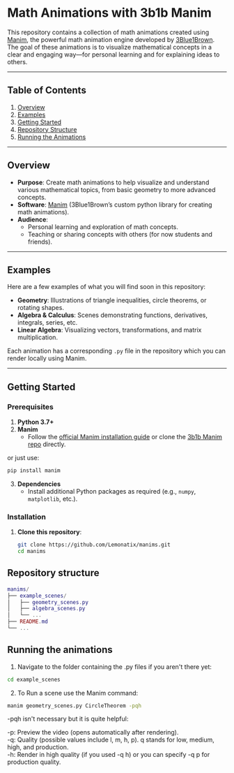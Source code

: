 # Math Animations with 3b1b Manim

This repository contains a collection of math animations created using [Manim](https://github.com/3b1b/manim), the powerful math animation engine developed by [3Blue1Brown](https://www.3blue1brown.com/). 
The goal of these animations is to visualize mathematical concepts in a clear and engaging way—for personal learning and for explaining ideas to others.

---

## Table of Contents

1. [Overview](#overview)  
2. [Examples](#examples)  
3. [Getting Started](#getting-started)  
4. [Repository Structure](#repository-structure)  
5. [Running the Animations](#running-the-animations)  

---

## Overview

- **Purpose**: Create math animations to help visualize and understand various mathematical topics, from basic geometry to more advanced concepts.
- **Software**: [Manim](https://github.com/3b1b/manim) (3Blue1Brown’s custom python library for creating math animations).
- **Audience**: 
  - Personal learning and exploration of math concepts.
  - Teaching or sharing concepts with others (for now students and friends).

---

## Examples

Here are a few examples of what you will find soon in this repository:

- **Geometry**: Illustrations of triangle inequalities, circle theorems, or rotating shapes.  
- **Algebra & Calculus**: Scenes demonstrating functions, derivatives, integrals, series, etc.  
- **Linear Algebra**: Visualizing vectors, transformations, and matrix multiplication.  

Each animation has a corresponding `.py` file in the repository which you can render locally using Manim.

---

## Getting Started

### Prerequisites

1. **Python 3.7+**  
2. **Manim**  
   - Follow the [official Manim installation guide](https://docs.manim.community/en/stable/installation.html) or clone the [3b1b Manim repo](https://github.com/3b1b/manim) directly.
   
or just use:
```bash
pip install manim
```

3. **Dependencies**  
   - Install additional Python packages as required (e.g., `numpy`, `matplotlib`, etc.).  

### Installation

1. **Clone this repository**:
   ```bash
   git clone https://github.com/Lemonatix/manims.git
   cd manims
   ```

## Repository structure
```lua
manims/
├── example_scenes/
│   ├── geometry_scenes.py
│   ├── algebra_scenes.py
│   └── ...
├── README.md
└── ...
```

## Running the animations
1. Navigate to the folder containing the .py files if you aren't there yet:

```bash
cd example_scenes
```

2. To Run a scene use the Manim command:
```bash
manim geometry_scenes.py CircleTheorem -pqh
```

-pqh isn't necessary but it is quite helpful:

-p: Preview the video (opens automatically after rendering). \
-q: Quality (possible values include l, m, h, p). q stands for low, medium, high, and production. \
-h: Render in high quality (if you used -q h) or you can specify -q p for production quality. 
